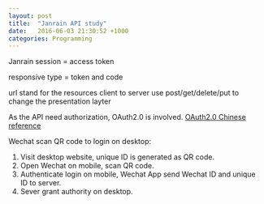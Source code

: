 ```yaml
---
layout: post
title:  "Janrain API study"
date:   2016-06-03 21:30:52 +1000
categories: Programming
---
```


Janrain
session = access token

responsive type = token and code


url stand for the resources
client to server
use post/get/delete/put to change the presentation layter


As the API need authorization, OAuth2.0 is involved.
[OAuth2.0 Chinese reference](http://www.ruanyifeng.com/blog/2014/05/oauth_2_0.html)


Wechat scan QR code to login on desktop:
1. Visit desktop website, unique ID is generated as QR code.
2. Open Wechat on mobile, scan QR code.
3. Authenticate login on mobile, Wechat App send Wechat ID and unique ID to server.
4. Sever grant authority on desktop.